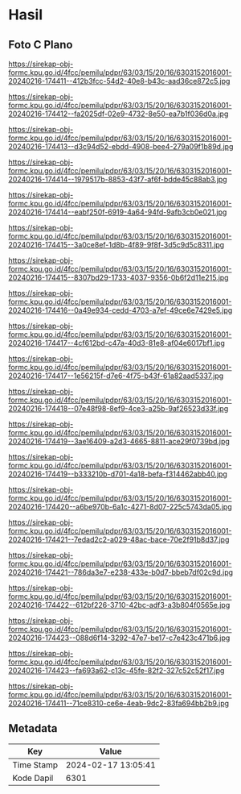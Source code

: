 # Hasil

## Foto C Plano

https://sirekap-obj-formc.kpu.go.id/4fcc/pemilu/pdpr/63/03/15/20/16/6303152016001-20240216-174411--412b3fcc-54d2-40e8-b43c-aad36ce872c5.jpg

https://sirekap-obj-formc.kpu.go.id/4fcc/pemilu/pdpr/63/03/15/20/16/6303152016001-20240216-174412--fa2025df-02e9-4732-8e50-ea7b1f036d0a.jpg

https://sirekap-obj-formc.kpu.go.id/4fcc/pemilu/pdpr/63/03/15/20/16/6303152016001-20240216-174413--d3c94d52-ebdd-4908-bee4-279a09f1b89d.jpg

https://sirekap-obj-formc.kpu.go.id/4fcc/pemilu/pdpr/63/03/15/20/16/6303152016001-20240216-174414--1979517b-8853-43f7-af6f-bdde45c88ab3.jpg

https://sirekap-obj-formc.kpu.go.id/4fcc/pemilu/pdpr/63/03/15/20/16/6303152016001-20240216-174414--eabf250f-6919-4a64-94fd-9afb3cb0e021.jpg

https://sirekap-obj-formc.kpu.go.id/4fcc/pemilu/pdpr/63/03/15/20/16/6303152016001-20240216-174415--3a0ce8ef-1d8b-4f89-9f8f-3d5c9d5c8311.jpg

https://sirekap-obj-formc.kpu.go.id/4fcc/pemilu/pdpr/63/03/15/20/16/6303152016001-20240216-174415--8307bd29-1733-4037-9356-0b6f2d11e215.jpg

https://sirekap-obj-formc.kpu.go.id/4fcc/pemilu/pdpr/63/03/15/20/16/6303152016001-20240216-174416--0a49e934-cedd-4703-a7ef-49ce6e7429e5.jpg

https://sirekap-obj-formc.kpu.go.id/4fcc/pemilu/pdpr/63/03/15/20/16/6303152016001-20240216-174417--4cf612bd-c47a-40d3-81e8-af04e6017bf1.jpg

https://sirekap-obj-formc.kpu.go.id/4fcc/pemilu/pdpr/63/03/15/20/16/6303152016001-20240216-174417--1e56215f-d7e6-4f75-b43f-61a82aad5337.jpg

https://sirekap-obj-formc.kpu.go.id/4fcc/pemilu/pdpr/63/03/15/20/16/6303152016001-20240216-174418--07e48f98-8ef9-4ce3-a25b-9af26523d33f.jpg

https://sirekap-obj-formc.kpu.go.id/4fcc/pemilu/pdpr/63/03/15/20/16/6303152016001-20240216-174419--3ae16409-a2d3-4665-8811-ace29f0739bd.jpg

https://sirekap-obj-formc.kpu.go.id/4fcc/pemilu/pdpr/63/03/15/20/16/6303152016001-20240216-174419--b333210b-d701-4a18-befa-f314462abb40.jpg

https://sirekap-obj-formc.kpu.go.id/4fcc/pemilu/pdpr/63/03/15/20/16/6303152016001-20240216-174420--a6be970b-6a1c-4271-8d07-225c5743da05.jpg

https://sirekap-obj-formc.kpu.go.id/4fcc/pemilu/pdpr/63/03/15/20/16/6303152016001-20240216-174421--7edad2c2-a029-48ac-bace-70e2f91b8d37.jpg

https://sirekap-obj-formc.kpu.go.id/4fcc/pemilu/pdpr/63/03/15/20/16/6303152016001-20240216-174421--786da3e7-e238-433e-b0d7-bbeb7df02c9d.jpg

https://sirekap-obj-formc.kpu.go.id/4fcc/pemilu/pdpr/63/03/15/20/16/6303152016001-20240216-174422--612bf226-3710-42bc-adf3-a3b804f0565e.jpg

https://sirekap-obj-formc.kpu.go.id/4fcc/pemilu/pdpr/63/03/15/20/16/6303152016001-20240216-174423--088d6f14-3292-47e7-be17-c7e423c471b6.jpg

https://sirekap-obj-formc.kpu.go.id/4fcc/pemilu/pdpr/63/03/15/20/16/6303152016001-20240216-174423--fa693a62-c13c-45fe-82f2-327c52c52f17.jpg

https://sirekap-obj-formc.kpu.go.id/4fcc/pemilu/pdpr/63/03/15/20/16/6303152016001-20240216-174411--71ce8310-ce6e-4eab-9dc2-83fa694bb2b9.jpg


## Metadata

| Key        | Value               |
| ---------- | ------------------- |
| Time Stamp | 2024-02-17 13:05:41 |
| Kode Dapil | 6301                |



